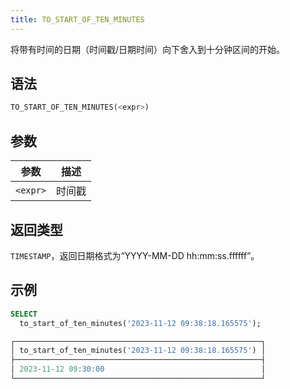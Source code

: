 ```yaml
---
title: TO_START_OF_TEN_MINUTES
---
```


将带有时间的日期（时间戳/日期时间）向下舍入到十分钟区间的开始。

## 语法

```sql
TO_START_OF_TEN_MINUTES(<expr>)
```

## 参数

| 参数      | 描述      |
|-----------|-----------|
| `<expr>`  | 时间戳    |

## 返回类型

`TIMESTAMP`，返回日期格式为“YYYY-MM-DD hh:mm:ss.ffffff”。

## 示例

```sql
SELECT
  to_start_of_ten_minutes('2023-11-12 09:38:18.165575');

┌───────────────────────────────────────────────────────┐
│ to_start_of_ten_minutes('2023-11-12 09:38:18.165575') │
├───────────────────────────────────────────────────────┤
│ 2023-11-12 09:30:00                                   │
└───────────────────────────────────────────────────────┘
```
